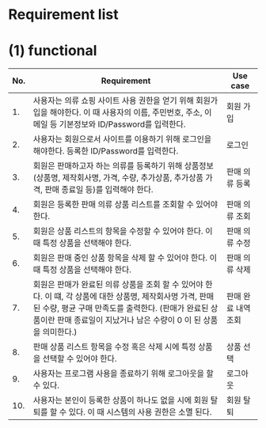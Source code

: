 # Requirement list

# (1) functional

| No. | Requirement | Use case |
| --- | --- | --- |
| 1. | 사용자는 의류 쇼핑 사이트 사용 권한을 얻기 위해 회원가입을 해야한다. 이 때 사용자의 이름, 주민번호, 주소, 이메일 등 기본정보와 ID/Password를 입력한다. | 회원 가입 |
| 2. | 사용자는 회원으로서 사이트를 이용하기 위해 로그인을 해야한다. 등록한 ID/Password를 입력한다. | 로그인 |
| 3. | 회원은 판매하고자 하는 의류를 등록하기 위해 상품정보(상품명, 제작회사명, 가격, 수량, 추가상품, 추가상품 가격, 판매 종료일 등)를 입력해야 한다. | 판매 의류 등록 |
| 4. | 회원은 등록한 판매 의류 상품 리스트를 조회할 수 있어야 한다. | 판매 의류 조회 |
| 5. | 회원은 상품 리스트의 항목을 수정할 수 있어야 한다. 이 때 특정 상품을 선택해야 한다. |  판매 의류 수정 |
| 6. | 회원은 판매 중인 상품 항목을 삭제 할 수 있어야 한다. 이 때 특정 상품을 선택해야 한다. | 판매 의류 삭제 |
| 7. | 회원은 판매가 완료된 의류 상품을 조회 할 수 있어야 한다. 이 떄, 각 상품에 대한 상품명, 제작회사명 가격, 판매된 수량, 평균 구매 만족도를 출력한다. (판매가 완료된 상품이란 판매 종료일이 지났거나 남은 수량이 0 이 된 상품을 의미한다.) | 판매 완료 내역 조회 |
| 8. | 판매 상품 리스트 항목을 수정 혹은 삭제 시에 특정 상품을 선택할 수 있어야 한다. | 상품 선택 |
| 9. | 사용자는 프로그램 사용을 종료하기 위해 로그아웃을 할 수 있다. | 로그아웃 |
| 10. | 사용자는 본인이 등록한 상품이 하나도 없을 시에 회원 탈퇴를 할 수 있다. 이 때 시스템의 사용 권한은 소멸 된다.  | 회원 탈퇴 |